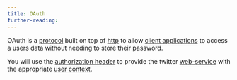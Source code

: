 ```yaml
---
title: OAuth
further-reading:
---
```

OAuth is a [protocol](/protocol) built on top of [http](/http) to allow [client applications](/client-server-model) to access a users data without needing to store their password.

You will use the [authorization header](http://oauth.net/core/1.0/#auth_header) to provide the twitter [web-service](/web-service-or-web-api) with the appropriate [user context](/authorization).
